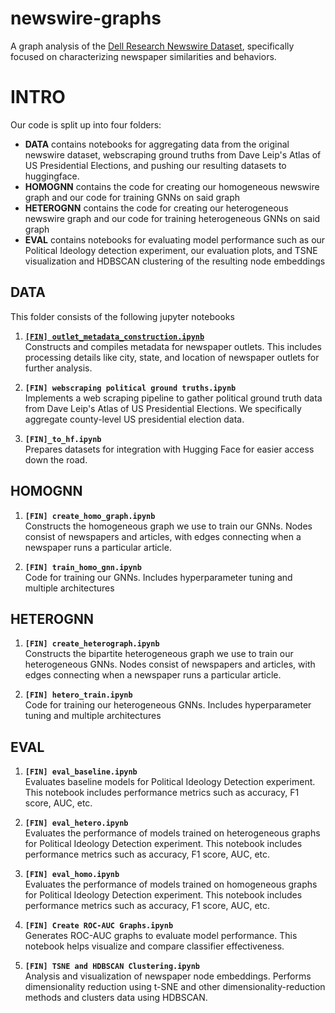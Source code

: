 # newswire-graphs
A graph analysis of the [Dell Research Newswire Dataset](https://huggingface.co/datasets/dell-research-harvard/newswire), specifically focused on characterizing newspaper similarities and behaviors. 

# INTRO
Our code is split up into four folders:
- **DATA** contains notebooks for aggregating data from the original newswire dataset, webscraping ground truths from Dave Leip's Atlas of US Presidential Elections, and pushing our resulting datasets to huggingface.
- **HOMOGNN** contains the code for creating our homogeneous newswire graph and our code for training GNNs on said graph
- **HETEROGNN** contains the code for creating our heterogeneous newswire graph and our code for training heterogeneous GNNs on said graph
- **EVAL** contains notebooks for evaluating model performance such as our Political Ideology detection experiment, our evaluation plots, and TSNE visualization and HDBSCAN clustering of the resulting node embeddings

## DATA
This folder consists of the following jupyter notebooks
1. [**`[FIN] outlet_metadata_construction.ipynb`**](DATA/%5BFIN%5D%20outlet_metadata_construction.ipynb)  
   Constructs and compiles metadata for newspaper outlets. This includes processing details like city, state, and location of newspaper outlets for further analysis.

2. **`[FIN] webscraping political ground truths.ipynb`**  
   Implements a web scraping pipeline to gather political ground truth data from Dave Leip's Atlas of US Presidential Elections. We specifically aggregate county-level US presidential election data.

3. **`[FIN]_to_hf.ipynb`**  
   Prepares datasets for integration with Hugging Face for easier access down the road.

## HOMOGNN
1. **`[FIN] create_homo_graph.ipynb`**  
   Constructs the homogeneous graph we use to train our GNNs. Nodes consist of newspapers and articles, with edges connecting when a newspaper runs a particular article. 

2. **`[FIN] train_homo_gnn.ipynb`**  
   Code for training our GNNs. Includes hyperparameter tuning and multiple architectures

## HETEROGNN
1. **`[FIN] create_heterograph.ipynb`**  
   Constructs the bipartite heterogeneous graph we use to train our heterogeneous GNNs. Nodes consist of newspapers and articles, with edges connecting when a newspaper runs a particular article. 

2. **`[FIN] hetero_train.ipynb`**  
   Code for training our heterogeneous GNNs. Includes hyperparameter tuning and multiple architectures

## EVAL

1. **`[FIN] eval_baseline.ipynb`**  
   Evaluates baseline models for Political Ideology Detection experiment. This notebook includes performance metrics such as accuracy, F1 score, AUC, etc. 
   
2. **`[FIN] eval_hetero.ipynb`**  
   Evaluates the performance of models trained on heterogeneous graphs for Political Ideology Detection experiment. This notebook includes performance metrics such as accuracy, F1 score, AUC, etc.

3. **`[FIN] eval_homo.ipynb`**  
   Evaluates the performance of models trained on homogeneous graphs for Political Ideology Detection experiment. This notebook includes performance metrics such as accuracy, F1 score, AUC, etc.

4. **`[FIN] Create ROC-AUC Graphs.ipynb`**  
   Generates ROC-AUC graphs to evaluate model performance. This notebook helps visualize and compare classifier effectiveness.

5. **`[FIN] TSNE and HDBSCAN Clustering.ipynb`**  
   Analysis and visualization of newspaper node embeddings. Performs dimensionality reduction using t-SNE and other dimensionality-reduction methods and clusters data using HDBSCAN.
